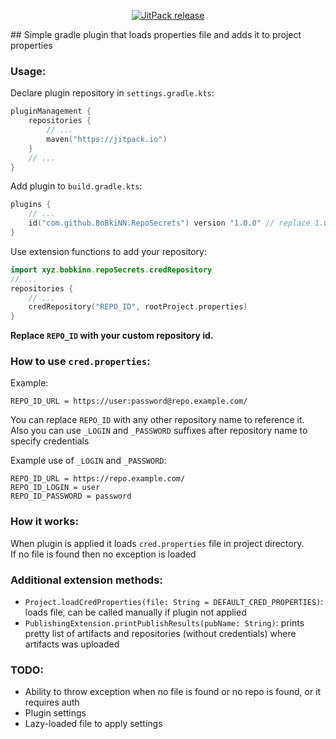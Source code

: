 <p align="center">
<a href="https://jitpack.io/#BoBkiNN/RepoSecrets"><img style="align: center" 
src="https://jitpack.io/v/BoBkiNN/RepoSecrets.svg" alt="JitPack release"></a></p>
## Simple gradle plugin that loads properties file and adds it to project properties

### Usage:
Declare plugin repository in `settings.gradle.kts`:
```kotlin
pluginManagement {
    repositories {
        // ...
        maven("https://jitpack.io")
    }
    // ...
}
```

Add plugin to `build.gradle.kts`:
```kotlin
plugins {
    // ...
    id("com.github.BoBkiNN.RepoSecrets") version "1.0.0" // replace 1.0.0 with latest release
}
```

Use extension functions to add your repository:
```kotlin
import xyz.bobkinn.repoSecrets.credRepository
// ...
repositories {
    // ...
    credRepository("REPO_ID", rootProject.properties)
}

```
**Replace `REPO_ID` with your custom repository id.**

### How to use `cred.properties`:
Example:
```properties
REPO_ID_URL = https://user:password@repo.example.com/
```
You can replace `REPO_ID` with any other repository name to reference it.<br>
Also you can use `_LOGIN` and `_PASSWORD` suffixes after repository name to specify credentials

Example use of `_LOGIN` and `_PASSWORD`:
```properties
REPO_ID_URL = https://repo.example.com/
REPO_ID_LOGIN = user
REPO_ID_PASSWORD = password
```

### How it works:
When plugin is applied it loads `cred.properties` file in project directory.<br>
If no file is found then no exception is loaded

### Additional extension methods:
* `Project.loadCredProperties(file: String = DEFAULT_CRED_PROPERTIES)`: loads file, can be called manually if plugin not applied
* `PublishingExtension.printPublishResults(pubName: String)`: prints pretty list of artifacts and repositories (without credentials) where artifacts was uploaded

### TODO:
* Ability to throw exception when no file is found or no repo is found, or it requires auth
* Plugin settings
* Lazy-loaded file to apply settings